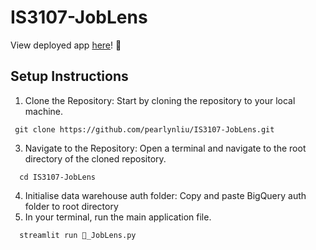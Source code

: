 # IS3107-JobLens
View deployed app [here](https://joblens.streamlit.app/)! 🎈

## Setup Instructions
1. Clone the Repository: Start by cloning the repository to your local machine.
```
 git clone https://github.com/pearlynliu/IS3107-JobLens.git
```
3. Navigate to the Repository: Open a terminal and navigate to the root directory of the cloned repository.
```
  cd IS3107-JobLens
```
4. Initialise data warehouse auth folder: Copy and paste BigQuery auth folder to root directory
5. In your terminal, run the main application file.
```
  streamlit run 🤖_JobLens.py
```

